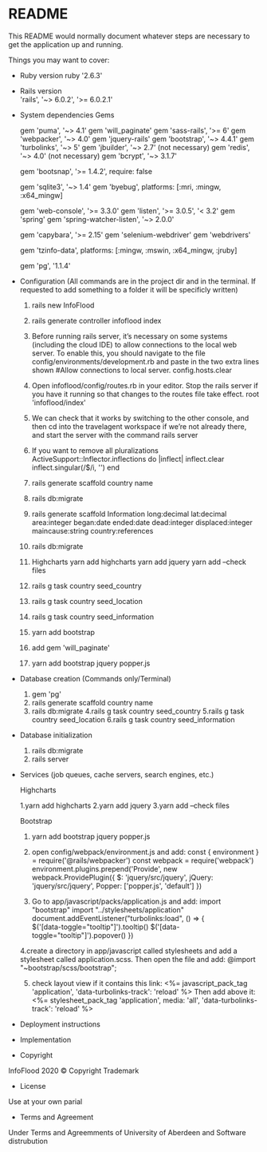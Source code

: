 # README

This README would normally document whatever steps are necessary to get the
application up and running.

Things you may want to cover:

* Ruby version
    ruby '2.6.3'
* Rails version   
    'rails', '~> 6.0.2', '>= 6.0.2.1'

* System dependencies
    Gems
    
    gem 'puma', '~> 4.1'
    gem 'will_paginate'
    gem 'sass-rails', '>= 6'
    gem 'webpacker', '~> 4.0'
    gem 'jquery-rails'
    gem 'bootstrap', '~> 4.4.1'
    gem 'turbolinks', '~> 5'
    gem 'jbuilder', '~> 2.7'
    (not necessary) gem 'redis', '~> 4.0'
    (not necessary) gem 'bcrypt', '~> 3.1.7'
    
    gem 'bootsnap', '>= 1.4.2', require: false
    
    gem 'sqlite3', '~> 1.4'
    gem 'byebug', platforms: [:mri, :mingw, :x64_mingw]
    
    gem 'web-console', '>= 3.3.0'
    gem 'listen', '>= 3.0.5', '< 3.2'
    gem 'spring'
    gem 'spring-watcher-listen', '~> 2.0.0'
    
    gem 'capybara', '>= 2.15'
    gem 'selenium-webdriver'
    gem 'webdrivers'
    
    gem 'tzinfo-data', platforms: [:mingw, :mswin, :x64_mingw, :jruby]
    
    gem 'pg', '1.1.4'
    
    
* Configuration (All commands are in the project dir and in the terminal. If requested to add something to a folder it will be specificly written)

  1.	rails new InfoFlood 
  2.	rails generate controller infoflood index
  3.  Before running rails server, it’s necessary on some systems (including the cloud IDE) to allow connections to the local web server. To enable this, you should navigate to the file config/environments/development.rb and paste in the two extra lines shown
  #Allow connections to local server.
    config.hosts.clear
  4.	Open infoflood/config/routes.rb in your editor. Stop the rails server if you have it running so that changes to the routes file take effect.
    root 'infoflood/index'
  5.	We can check that it works by switching to the other console, and then cd into the travelagent workspace if we’re not already there, and start the server with the command
rails server
  6.	If you want to remove all pluralizations
ActiveSupport::Inflector.inflections do |inflect|
  inflect.clear
inflect.singular(/$/i, '')
  end
  
  7.	rails generate scaffold country name
  8.  rails db:migrate
  9.	rails generate scaffold Information long:decimal lat:decimal area:integer began:date ended:date dead:integer displaced:integer maincause:string country:references
  10.	rails db:migrate
  11.	Highcharts
      yarn add highcharts
      yarn add jquery
      yarn add –check files
   12.	rails g task country seed_country
   13.	rails g task country seed_location
   14.	rails g task country seed_information
   15.	yarn add bootstrap
   16.	add gem 'will_paginate'
   17.	yarn add bootstrap jquery popper.js

* Database creation (Commands only/Terminal)
  1. gem 'pg'  
  2. rails generate scaffold country name
  3. rails db:migrate
  4.rails g task country seed_country
  5.rails g task country seed_location
  6.rails g task country seed_information

* Database initialization
  1. rails db:migrate
  2. rails server

* Services (job queues, cache servers, search engines, etc.)

    Highcharts
    
    1.yarn add highcharts
    2.yarn add jquery
    3.yarn add –check files
    
    Bootstrap
    
    1. yarn add bootstrap jquery popper.js
    2. open config/webpack/environment.js and add:
const { environment } = require('@rails/webpacker')
const webpack = require('webpack')
	environment.plugins.prepend('Provide',
new webpack.ProvidePlugin({
$: 'jquery/src/jquery',
jQuery: 'jquery/src/jquery',
Popper: ['popper.js', 'default']
})

   3. Go to app/javascript/packs/application.js and add:
import "bootstrap"
import "../stylesheets/application"
document.addEventListener("turbolinks:load", () => {    
    $('[data-toggle="tooltip"]').tooltip()
    $('[data-toggle="tooltip"]').popover()
})

   4.create a directory in app/javascript called stylesheets and add a stylesheet called application.scss. Then open the file and add:
@import "~bootstrap/scss/bootstrap";

   5. check layout view if it contains this link:
<%= javascript_pack_tag 'application', 'data-turbolinks-track': 'reload' %>
Then add above it:
<%= stylesheet_pack_tag 'application', media: 'all', 'data-turbolinks-track': 'reload' %>

* Deployment instructions

* Implementation

* Copyright

InfoFlood 2020 © Copyright Trademark

* License

Use at your own parial

* Terms and Agreement

Under Terms and Agreemments of University of Aberdeen and Software distrubution
